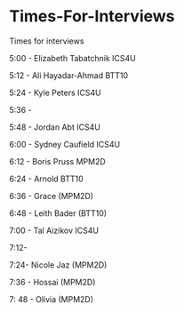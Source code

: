 # Times-For-Interviews
Times for interviews

5:00 - Elizabeth Tabatchnik ICS4U

5:12 - Ali Hayadar-Ahmad BTT10

5:24 - Kyle Peters ICS4U

5:36 - 

5:48 - Jordan Abt ICS4U

6:00 -  Sydney Caufield ICS4U

6:12 - Boris Pruss MPM2D

6:24 - Arnold BTT10

6:36 - Grace (MPM2D)

6:48 - Leith Bader (BTT10)

7:00 - Tal Aizikov ICS4U

7:12-

7:24- Nicole Jaz (MPM2D)

7:36 - Hossai (MPM2D)

7: 48 - Olivia (MPM2D)
